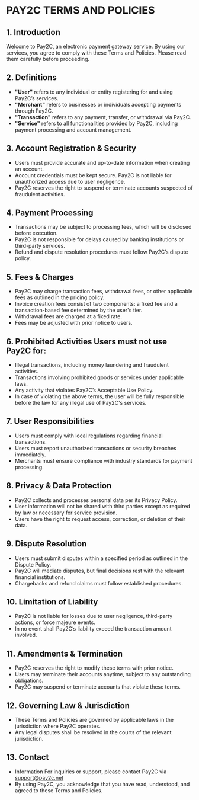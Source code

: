 # PAY2C TERMS AND POLICIES
## 1. Introduction 
Welcome to Pay2C, an electronic payment gateway service. By using our services, you agree to comply with these Terms and Policies. Please read them carefully before proceeding.
## 2. Definitions
- **"User"** refers to any individual or entity registering for and using Pay2C’s services.
- **"Merchant"** refers to businesses or individuals accepting payments through Pay2C.
- **"Transaction"** refers to any payment, transfer, or withdrawal via Pay2C.
- **"Service"** refers to all functionalities provided by Pay2C, including payment processing and account management.
## 3. Account Registration & Security
- Users must provide accurate and up-to-date information when creating an account.
- Account credentials must be kept secure. Pay2C is not liable for unauthorized access due to user negligence.
- Pay2C reserves the right to suspend or terminate accounts suspected of fraudulent activities.
## 4. Payment Processing
- Transactions may be subject to processing fees, which will be disclosed before execution.
- Pay2C is not responsible for delays caused by banking institutions or third-party services.
- Refund and dispute resolution procedures must follow Pay2C’s dispute policy.
## 5. Fees & Charges
- Pay2C may charge transaction fees, withdrawal fees, or other applicable fees as outlined in the pricing policy.
- Invoice creation fees consist of two components: a fixed fee and a transaction-based fee determined by the user's tier.
- Withdrawal fees are charged at a fixed rate.
- Fees may be adjusted with prior notice to users.
## 6. Prohibited Activities Users must not use Pay2C for:
- Illegal transactions, including money laundering and fraudulent activities.
- Transactions involving prohibited goods or services under applicable laws.
- Any activity that violates Pay2C’s Acceptable Use Policy.
- In case of violating the above terms, the user will be fully responsible before the law for any illegal use of Pay2C's services.
## 7. User Responsibilities
- Users must comply with local regulations regarding financial transactions.
- Users must report unauthorized transactions or security breaches immediately.
- Merchants must ensure compliance with industry standards for payment processing.
## 8. Privacy & Data Protection
- Pay2C collects and processes personal data per its Privacy Policy.
- User information will not be shared with third parties except as required by law or necessary for service provision.
- Users have the right to request access, correction, or deletion of their data.
## 9. Dispute Resolution
- Users must submit disputes within a specified period as outlined in the Dispute Policy.
- Pay2C will mediate disputes, but final decisions rest with the relevant financial institutions.
- Chargebacks and refund claims must follow established procedures.
## 10. Limitation of Liability
- Pay2C is not liable for losses due to user negligence, third-party actions, or force majeure events.
- In no event shall Pay2C’s liability exceed the transaction amount involved.
## 11. Amendments & Termination
- Pay2C reserves the right to modify these terms with prior notice.
- Users may terminate their accounts anytime, subject to any outstanding obligations.
- Pay2C may suspend or terminate accounts that violate these terms.
## 12. Governing Law & Jurisdiction
- These Terms and Policies are governed by applicable laws in the jurisdiction where Pay2C operates.
- Any legal disputes shall be resolved in the courts of the relevant jurisdiction.
## 13. Contact 
- Information For inquiries or support, please contact Pay2C via support@pay2c.net
- By using Pay2C, you acknowledge that you have read, understood, and agreed to these Terms and Policies.


